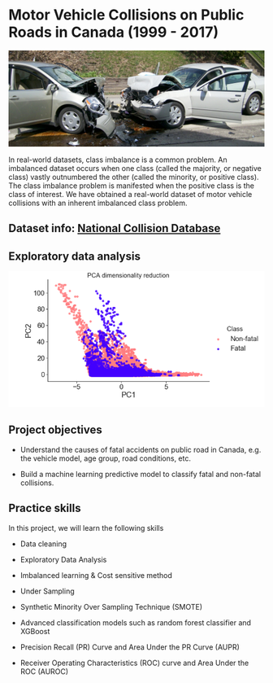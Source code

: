 # Motor Vehicle Collisions on Public Roads in Canada (1999 - 2017)

![Collision Image](Canada_collision/image/photo.jpg)

In real-world datasets, class imbalance is a common problem. An imbalanced dataset occurs when one class (called the majority, or negative class) vastly outnumbered the other (called the minority, or positive class). The class imbalance problem is manifested when the positive class is the class of interest. We have obtained a real-world dataset of motor vehicle collisions with an inherent imbalanced class problem.


##  Dataset info:   [National Collision Database](https://open.canada.ca/data/en/dataset/1eb9eba7-71d1-4b30-9fb1-30cbdab7e63a)

## Exploratory data analysis

![PCA image](Canada_collision/image/pca.png)


##  Project objectives
- Understand the causes of fatal accidents on public road in Canada, e.g. the vehicle model, age group, road conditions, etc.

- Build a machine learning predictive model to classify fatal and non-fatal collisions.


##  Practice skills
In this project, we will learn the following  skills

- Data cleaning

- Exploratory Data Analysis

- Imbalanced learning & Cost sensitive method

- Under Sampling

- Synthetic Minority Over Sampling Technique (SMOTE)

-  Advanced classification models such as random forest classifier and XGBoost

- Precision Recall  (PR) Curve and Area Under the PR Curve (AUPR)

- Receiver Operating Characteristics (ROC) curve and Area Under the ROC (AUROC)
